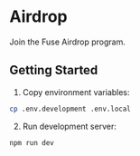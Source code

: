 # Airdrop

Join the Fuse Airdrop program.

## Getting Started

1. Copy environment variables:
  ```bash
  cp .env.development .env.local
  ```
2. Run development server:
  ```bash
  npm run dev
  ```
